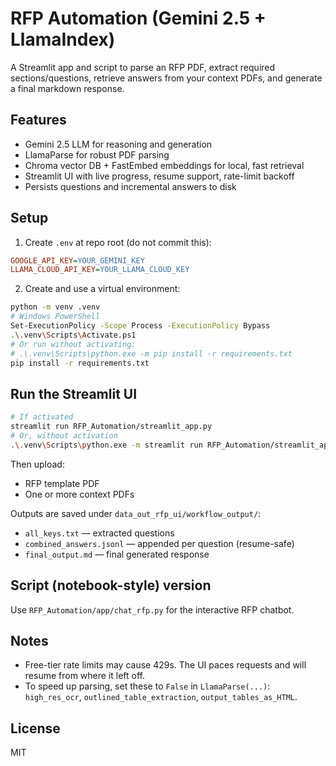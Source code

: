 # RFP Automation (Gemini 2.5 + LlamaIndex)

A Streamlit app and script to parse an RFP PDF, extract required sections/questions, retrieve answers from your context PDFs, and generate a final markdown response.

## Features
- Gemini 2.5 LLM for reasoning and generation
- LlamaParse for robust PDF parsing
- Chroma vector DB + FastEmbed embeddings for local, fast retrieval
- Streamlit UI with live progress, resume support, rate-limit backoff
- Persists questions and incremental answers to disk

## Setup
1. Create `.env` at repo root (do not commit this):
```ini
GOOGLE_API_KEY=YOUR_GEMINI_KEY
LLAMA_CLOUD_API_KEY=YOUR_LLAMA_CLOUD_KEY
```
2. Create and use a virtual environment:
```bash
python -m venv .venv
# Windows PowerShell
Set-ExecutionPolicy -Scope Process -ExecutionPolicy Bypass
.\.venv\Scripts\Activate.ps1
# Or run without activating:
# .\.venv\Scripts\python.exe -m pip install -r requirements.txt
pip install -r requirements.txt
```

## Run the Streamlit UI
```bash
# If activated
streamlit run RFP_Automation/streamlit_app.py
# Or, without activation
.\.venv\Scripts\python.exe -m streamlit run RFP_Automation/streamlit_app.py
```
Then upload:
- RFP template PDF
- One or more context PDFs

Outputs are saved under `data_out_rfp_ui/workflow_output/`:
- `all_keys.txt` — extracted questions
- `combined_answers.jsonl` — appended per question (resume-safe)
- `final_output.md` — final generated response

## Script (notebook-style) version
Use `RFP_Automation/app/chat_rfp.py` for the interactive RFP chatbot.

## Notes
- Free-tier rate limits may cause 429s. The UI paces requests and will resume from where it left off.
- To speed up parsing, set these to `False` in `LlamaParse(...)`: `high_res_ocr`, `outlined_table_extraction`, `output_tables_as_HTML`.

## License
MIT
